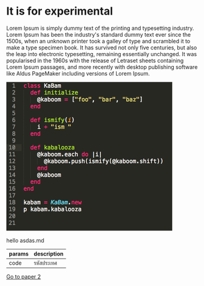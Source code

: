 # It is for experimental

Lorem Ipsum is simply dummy text of the printing and typesetting industry. Lorem Ipsum has been the industry's standard dummy text ever since the 1500s, when an unknown printer took a galley of type and scrambled it to make a type specimen book. It has survived not only five centuries, but also the leap into electronic typesetting, remaining essentially unchanged. It was popularised in the 1960s with the release of Letraset sheets containing Lorem Ipsum passages, and more recently with desktop publishing software like Aldus PageMaker including versions of Lorem Ipsum.

![Experiment text](../docs-img/main.png "Logo Title Text 1")

hello asdas.md

| params | description |
|---|---|
| code | รหัสประเทศ |

[Go to paper 2](./experiment2.md)
